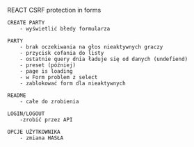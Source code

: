 
REACT
CSRF protection in forms

    CREATE PARTY
        - wyświetlić błedy formularza

    PARTY
        - brak oczekiwania na głos nieaktywnych graczy
        - przycisk cofania do listy
        - ostatnie query dnia ładuje się od danych (undefiend)
        - preset (później)
        - page is loading
        - w Form problem z select
        - zablokować form dla nieaktywnych

    README
        - całe do zrobienia
    
    LOGIN/LOGOUT
        -zrobić przez API

    OPCJE UŻYTKOWNIKA
        - zmiana HASŁA




    








